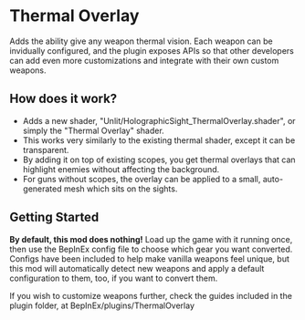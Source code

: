 # Thermal Overlay

Adds the ability give any weapon thermal vision. Each weapon can be invidually configured, 
and the plugin exposes APIs so that other developers can add even more customizations and
integrate with their own custom weapons.

## How does it work?

- Adds a new shader, "Unlit/HolographicSight_ThermalOverlay.shader", or simply the "Thermal Overlay" shader.
- This works very similarly to the existing thermal shader, except it can be transparent.
- By adding it on top of existing scopes, you get thermal overlays that can highlight enemies without affecting the background.
- For guns without scopes, the overlay can be applied to a small, auto-generated mesh which sits on the sights.

## Getting Started

**By default, this mod does nothing!** Load up the game with it running once, then use the BepInEx config file to choose which
gear you want converted. Configs have been included to help make vanilla weapons feel unique, but this mod will automatically 
detect new weapons and apply a default configuration to them, too, if you want to convert them.

If you wish to customize weapons further, check the guides included in the plugin folder, at BepInEx/plugins/ThermalOverlay
